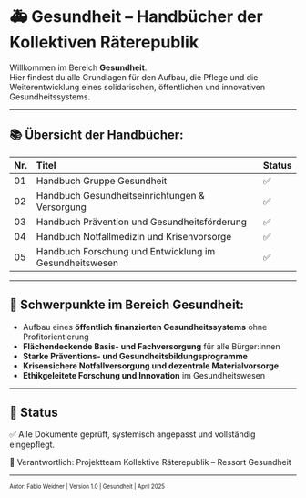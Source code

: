 # 🚑 Gesundheit – Handbücher der Kollektiven Räterepublik
<!--
Autor: Fabio Weidner
Version: 1.0
Sektion: Gesundheit
Veröffentlichung: April 2025
-->
Willkommen im Bereich **Gesundheit**.  
Hier findest du alle Grundlagen für den Aufbau, die Pflege und die Weiterentwicklung eines solidarischen, öffentlichen und innovativen Gesundheitssystems.

---

## 📚 Übersicht der Handbücher:

| Nr. | Titel | Status |
|:---|:---|:---|
| 01 | Handbuch Gruppe Gesundheit | ✅ |
| 02 | Handbuch Gesundheitseinrichtungen & Versorgung | ✅ |
| 03 | Handbuch Prävention und Gesundheitsförderung | ✅ |
| 04 | Handbuch Notfallmedizin und Krisenvorsorge | ✅ |
| 05 | Handbuch Forschung und Entwicklung im Gesundheitswesen | ✅ |

---

## 🧭 Schwerpunkte im Bereich Gesundheit:

- Aufbau eines **öffentlich finanzierten Gesundheitssystems** ohne Profitorientierung
- **Flächendeckende Basis- und Fachversorgung** für alle Bürger:innen
- **Starke Präventions- und Gesundheitsbildungsprogramme**
- **Krisensichere Notfallversorgung und dezentrale Materialvorsorge**
- **Ethikgeleitete Forschung und Innovation** im Gesundheitswesen

---

## 📅 Status

✅ Alle Dokumente geprüft, systemisch angepasst und vollständig eingepflegt.

📜 Verantwortlich: Projektteam Kollektive Räterepublik – Ressort Gesundheit

---

<sub><sup>Autor: Fabio Weidner | Version 1.0 | Gesundheit | April 2025</sup></sub>
